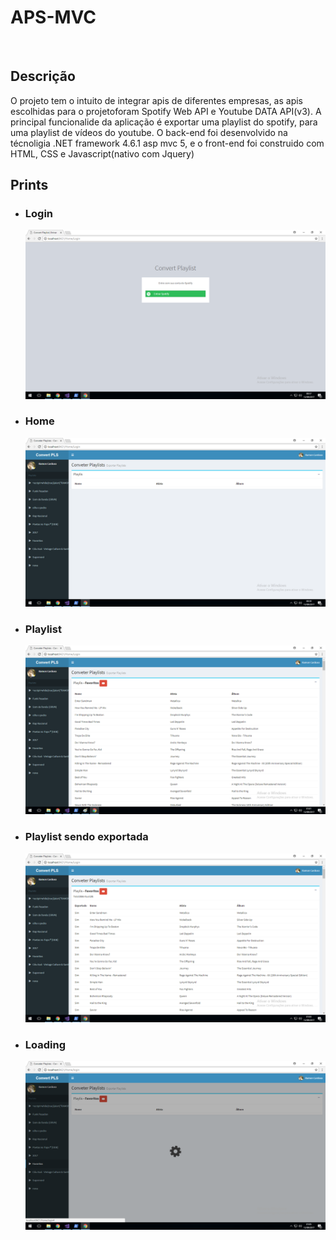 # APS-MVC
<br />

## Descrição

  O projeto tem o intuito de integrar apis de diferentes empresas, as apis escolhidas para o projetoforam Spotify Web API e Youtube DATA API(v3). A principal funcionalide da aplicação é exportar uma playlist do spotify, para uma playlist de vídeos do youtube.
O back-end foi desenvolvido na técnoligia .NET framework 4.6.1 asp mvc 5, e o front-end foi construido com HTML, CSS e Javascript(nativo com Jquery)


## Prints

* ### Login

  ![alt text](https://raw.githubusercontent.com/rcoliveira2016/APS-MVC/master/docs/prints/LOGIN.png)

* ###  Home

  ![alt text](https://raw.githubusercontent.com/rcoliveira2016/APS-MVC/master/docs/prints/home.png)

* ###  Playlist

  ![alt text](https://raw.githubusercontent.com/rcoliveira2016/APS-MVC/master/docs/prints/home_playlis.png)

* ###  Playlist sendo exportada 

  ![alt text](https://raw.githubusercontent.com/rcoliveira2016/APS-MVC/master/docs/prints/home_playlist_export.png)

* ###  Loading

  ![alt text](https://raw.githubusercontent.com/rcoliveira2016/APS-MVC/master/docs/prints/home_loading.png)
